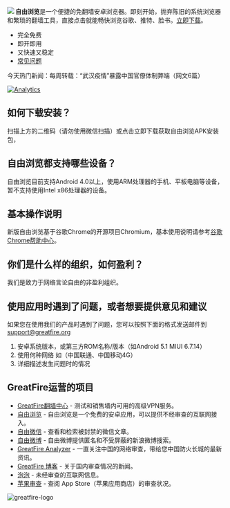 <a href="https://bitbucket.org/greatfire/wiki/raw/master/FreeBrowser.apk" name="a"><img align="left" src="https://bitbucket.org/greatfire/test/raw/861296f1a313e654e12b1a47ea7be9954397883a/qr.png"></a>

<strong>自由浏览</strong>是一个便捷的免翻墙安卓浏览器。即刻开始，抛弃陈旧的系统浏览器和繁琐的翻墙工具，直接点击就能畅快浏览谷歌、推特、脸书。<a href="https://bitbucket.org/greatfire/wiki/raw/master/FreeBrowser.apk">立即下载</a>。

- 完全免费
- 即开即用
- 又快速又稳定
- <a href="README.md#faq">常见问题</a>

今天热门新闻：每周转载：“武汉疫情”暴露中国官僚体制弊端（网文6篇）

[![Analytics](https://ga-beacon.appspot.com/UA-26222920-39/wiki)](https://github.com/igrigorik/ga-beacon)

## 如何下载安装？
<a name="faq"></a>
扫描上方的二维码（请勿使用微信扫描）或点击立即下载获取自由浏览APK安装包，

## 自由浏览都支持哪些设备？
自由浏览目前支持Android 4.0以上，使用ARM处理器的手机、平板电脑等设备，暂不支持使用Intel x86处理器的设备。

## 基本操作说明
新版自由浏览基于谷歌Chrome的开源项目Chromium，基本使用说明请参考<a href="https://support.google.com/chrome/topic/3422804">谷歌Chrome帮助中心</a>。

## 你们是什么样的组织，如何盈利？
我们是致力于网络言论自由的非盈利组织。

## 使用应用时遇到了问题，或者想要提供意见和建议

如果您在使用我们的产品时遇到了问题，您可以按照下面的格式发送邮件到<support@greatfire.org>

1. 安卓系统版本，或第三方ROM名称/版本（如Android 5.1 MIUI 6.7.14）
2. 使用何种网络 如（中国联通、中国移动4G）
3. 详细描述发生问题时的情况

## GreatFire运营的项目
* [GreatFire翻墙中心](https://cc.greatfire.org/) - 测试和销售墙内可用的高级VPN服务。
* [自由浏览](https://freebrowser.org/) - 自由浏览是一个免费的安卓应用，可以提供不经审查的互联网接入。
* [自由微信](https://freewechat.org/) - 查看和检索被封禁的微信文章。
* [自由微博](https://freeweibo.com/) - 自由微博提供匿名和不受屏蔽的新浪微博搜索。
* [GreatFire Analyzer](https://zh.greatfire.org/analyzer) - 一直关注中国的网络审查，带给您中国防火长城的最新资讯。
* [GreatFire 博客](https://zh.greatfire.org/news/blog) - 关于国内审查情况的新闻。
* [泡泡](https://pao-pao.net/) - 未经审查的互联网信息。
* [苹果审查](https://applecensorship.com) - 查阅 App Store（苹果应用商店）的审查状况。

![greatfire-logo](https://github.com/greatfire/x/raw/master/greatfire-logo.png)

